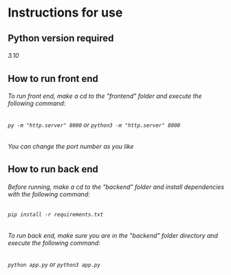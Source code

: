 # Instructions for use
## Python version required 
###### 3.10
## How to run front end
###### To run front end, make a cd to the "frontend" folder and execute the following command:
###### `py -m "http.server" 8000` or `python3 -m "http.server" 8000`
###### You can change the port number as you like
## How to run back end
###### Before running, make a cd to the "backend" folder and install dependencies with the following command:
###### `pip install -r requirements.txt`
###### To run back end, make sure you are in the "backend" folder directory and execute the following command:
###### `python app.py` or `python3 app.py` 
